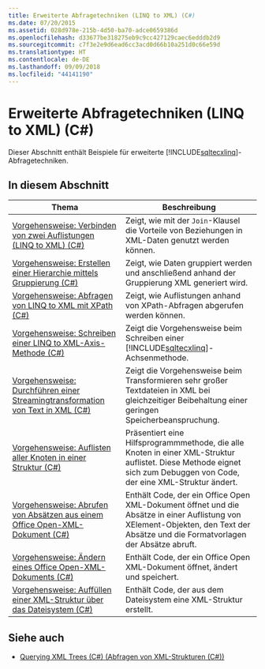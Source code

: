 ```yaml
---
title: Erweiterte Abfragetechniken (LINQ to XML) (C#)
ms.date: 07/20/2015
ms.assetid: 028d978e-215b-4d50-ba70-adce0659386d
ms.openlocfilehash: d33677be318275eb9c9cc427129caec6edddb2d9
ms.sourcegitcommit: c7f3e2e9d6ead6cc3acd0d66b10a251d0c66e59d
ms.translationtype: HT
ms.contentlocale: de-DE
ms.lasthandoff: 09/09/2018
ms.locfileid: "44141190"
---
```

# <a name="advanced-query-techniques-linq-to-xml-c"></a>Erweiterte Abfragetechniken (LINQ to XML) (C#)
Dieser Abschnitt enthält Beispiele für erweiterte [!INCLUDE[sqltecxlinq](~/includes/sqltecxlinq-md.md)]-Abfragetechniken.  
  
## <a name="in-this-section"></a>In diesem Abschnitt  
  
|Thema|Beschreibung |  
|-----------|-----------------|  
|[Vorgehensweise: Verbinden von zwei Auflistungen (LINQ to XML) (C#)](../../../../csharp/programming-guide/concepts/linq/how-to-join-two-collections-linq-to-xml.md)|Zeigt, wie mit der `Join`-Klausel die Vorteile von Beziehungen in XML-Daten genutzt werden können.|  
|[Vorgehensweise: Erstellen einer Hierarchie mittels Gruppierung (C#)](../../../../csharp/programming-guide/concepts/linq/how-to-create-hierarchy-using-grouping.md)|Zeigt, wie Daten gruppiert werden und anschließend anhand der Gruppierung XML generiert wird.|  
|[Vorgehensweise: Abfragen von LINQ to XML mit XPath (C#)](../../../../csharp/programming-guide/concepts/linq/how-to-query-linq-to-xml-using-xpath.md)|Zeigt, wie Auflistungen anhand von XPath-Abfragen abgerufen werden können.|  
|[Vorgehensweise: Schreiben einer LINQ to XML-Axis-Methode (C#)](../../../../csharp/programming-guide/concepts/linq/how-to-write-a-linq-to-xml-axis-method.md)|Zeigt die Vorgehensweise beim Schreiben einer [!INCLUDE[sqltecxlinq](~/includes/sqltecxlinq-md.md)]-Achsenmethode.|  
|[Vorgehensweise: Durchführen einer Streamingtransformation von Text in XML (C#)](../../../../csharp/programming-guide/concepts/linq/how-to-perform-streaming-transformations-of-text-to-xml.md)|Zeigt die Vorgehensweise beim Transformieren sehr großer Textdateien in XML bei gleichzeitiger Beibehaltung einer geringen Speicherbeanspruchung.|  
|[Vorgehensweise: Auflisten aller Knoten in einer Struktur (C#)](../../../../csharp/programming-guide/concepts/linq/how-to-list-all-nodes-in-a-tree.md)|Präsentiert eine Hilfsprogrammmethode, die alle Knoten in einer XML-Struktur auflistet. Diese Methode eignet sich zum Debuggen von Code, der eine XML-Struktur ändert.|  
|[Vorgehensweise: Abrufen von Absätzen aus einem Office Open-XML-Dokument (C#)](../../../../csharp/programming-guide/concepts/linq/how-to-retrieve-paragraphs-from-an-office-open-xml-document.md)|Enthält Code, der ein Office Open XML-Dokument öffnet und die Absätze in einer Auflistung von XElement-Objekten, den Text der Absätze und die Formatvorlagen der Absätze abruft.|  
|[Vorgehensweise: Ändern eines Office Open-XML-Dokuments (C#)](../../../../csharp/programming-guide/concepts/linq/how-to-modify-an-office-open-xml-document.md)|Enthält Code, der ein Office Open XML-Dokument öffnet, ändert und speichert.|  
|[Vorgehensweise: Auffüllen einer XML-Struktur über das Dateisystem (C#)](../../../../csharp/programming-guide/concepts/linq/how-to-populate-an-xml-tree-from-the-file-system.md)|Enthält Code, der aus dem Dateisystem eine XML-Struktur erstellt.|  
  
## <a name="see-also"></a>Siehe auch

- [Querying XML Trees (C#) (Abfragen von XML-Strukturen (C#))](../../../../csharp/programming-guide/concepts/linq/querying-xml-trees.md)
